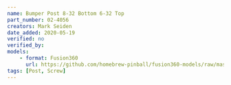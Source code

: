 ```yaml
---
name: Bumper Post 8-32 Bottom 6-32 Top
part_number: 02-4056
creators: Mark Seiden
date_added: 2020-05-19
verified: no
verified_by:
models: 
    - format: Fusion360
      url: https://github.com/homebrew-pinball/fusion360-models/raw/master/posts/Bumper%20Post%208-32%20Bottom%206-32%20Top%2002-4056.f3d
tags: [Post, Screw]
---
```


